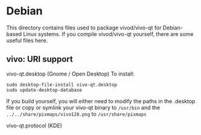 
Debian
====================
This directory contains files used to package vivod/vivo-qt
for Debian-based Linux systems. If you compile vivod/vivo-qt yourself, there are some useful files here.

## vivo: URI support ##


vivo-qt.desktop  (Gnome / Open Desktop)
To install:

	sudo desktop-file-install vivo-qt.desktop
	sudo update-desktop-database

If you build yourself, you will either need to modify the paths in
the .desktop file or copy or symlink your vivo-qt binary to `/usr/bin`
and the `../../share/pixmaps/vivo128.png` to `/usr/share/pixmaps`

vivo-qt.protocol (KDE)

